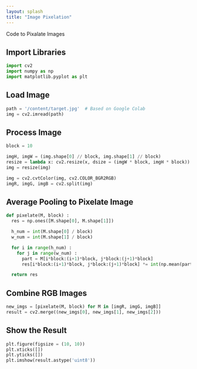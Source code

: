 ```yaml
---
layout: splash
title: "Image Pixelation"
---
```


Code to Pixalate Images

## Import Libraries

```python
import cv2
import numpy as np
import matplotlib.pyplot as plt
```
## Load Image

```python
path = '/content/target.jpg'  # Based on Google Colab
img = cv2.imread(path)
```

## Process Image

```python
block = 10

imgH, imgW = (img.shape[0] // block, img.shape[1] // block)
resize = lambda x: cv2.resize(x, dsize = (imgW * block, imgH * block))
img = resize(img)

img = cv2.cvtColor(img, cv2.COLOR_BGR2RGB)
imgR, imgG, imgB = cv2.split(img)
```

## Average Pooling to Pixelate Image

```python
def pixelate(M, block) :
  res = np.ones([M.shape[0], M.shape[1]])

  h_num = int(M.shape[0] / block)
  w_num = int(M.shape[1] / block)

  for i in range(h_num) :
    for j in range(w_num) :
      part = M[i*block:(i+1)*block, j*block:(j+1)*block]
      res[i*block:(i+1)*block, j*block:(j+1)*block] *= int(np.mean(part))

  return res
```

## Combine RGB Images

```python
new_imgs = [pixelate(M, block) for M in [imgR, imgG, imgB]]
result = cv2.merge((new_imgs[0], new_imgs[1], new_imgs[2]))
```

## Show the Result

```python
plt.figure(figsize = (10, 10))
plt.xticks([])
plt.yticks([])
plt.imshow(result.astype('uint8'))
```
